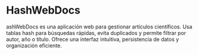 # HashWebDocs
ashWebDocs es una aplicación web para gestionar artículos científicos. Usa tablas hash para búsquedas rápidas, evita duplicados y permite filtrar por autor, año o título. Ofrece una interfaz intuitiva, persistencia de datos y organización eficiente.
